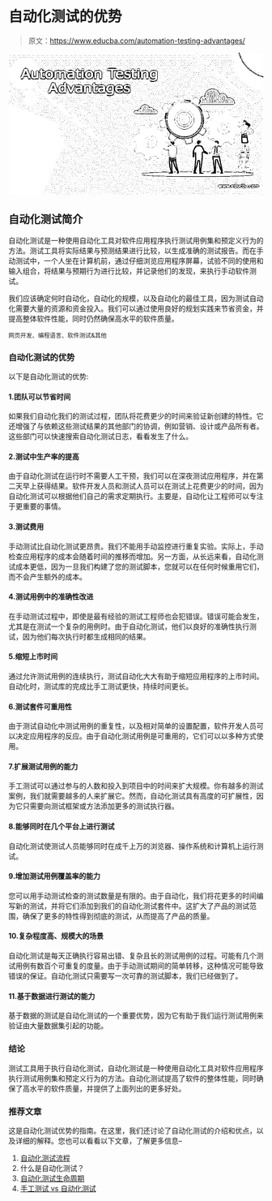 # 自动化测试的优势

> 原文：<https://www.educba.com/automation-testing-advantages/>

![Automation Testing Advantages](img/fa5afb548c2c52f68dbd9ce20f15c1c0.png)



## 自动化测试简介

自动化测试是一种使用自动化工具对软件应用程序执行测试用例集和预定义行为的方法。测试工具将实际结果与预测结果进行比较，以生成准确的测试报告。而在手动测试中，一个人坐在计算机前，通过仔细浏览应用程序屏幕，试验不同的使用和输入组合，将结果与预期行为进行比较，并记录他们的发现，来执行手动软件测试。

我们应该确定何时自动化，自动化的规模，以及自动化的最佳工具，因为测试自动化需要大量的资源和资金投入。我们可以通过使用良好的规划实践来节省资金，并提高整体软件性能，同时仍然确保高水平的软件质量。

<small>网页开发、编程语言、软件测试&其他</small>

### 自动化测试的优势

以下是自动化测试的优势:

#### 1.团队可以节省时间

如果我们自动化我们的测试过程，团队将花费更少的时间来验证新创建的特性。它还增强了与依赖这些测试结果的其他部门的协调，例如营销、设计或产品所有者。这些部门可以快速搜索自动化测试日志，看看发生了什么。

#### 2.测试中生产率的提高

由于自动化测试在运行时不需要人工干预，我们可以在深夜测试应用程序，并在第二天早上获得结果。软件开发人员和测试人员可以在测试上花费更少的时间，因为自动化测试可以根据他们自己的需求定期执行。主要是，自动化让工程师可以专注于更重要的事情。

#### 3.测试费用

手动测试比自动化测试更昂贵。我们不能用手动监控进行重复实验。实际上，手动检查应用程序的成本会随着时间的推移而增加。另一方面，从长远来看，自动化测试成本更低，因为一旦我们构建了您的测试脚本，您就可以在任何时候重用它们，而不会产生额外的成本。

#### 4.测试用例中的准确性改进

在手动测试过程中，即使是最有经验的测试工程师也会犯错误。错误可能会发生，尤其是在测试一个复杂的用例时。由于自动化测试，他们以良好的准确性执行测试，因为他们每次执行时都生成相同的结果。

#### 5.缩短上市时间

通过允许测试用例的连续执行，测试自动化大大有助于缩短应用程序的上市时间。自动化时，测试库的完成比手工测试更快，持续时间更长。

#### 6.测试套件可重用性

由于测试自动化中测试用例的重复性，以及相对简单的设置配置，软件开发人员可以决定应用程序的反应。由于自动化测试用例是可重用的，它们可以以多种方式使用。

#### 7.扩展测试用例的能力

手工测试可以通过参与的人数和投入到项目中的时间来扩大规模。你有越多的测试案例，我们就需要越多的人来扩展它。然而，自动化测试具有高度的可扩展性，因为它只需要向测试框架或方法添加更多的测试执行器。

#### 8.能够同时在几个平台上进行测试

自动化测试使测试人员能够同时在成千上万的浏览器、操作系统和计算机上运行测试。

#### 9.增加测试用例覆盖率的能力

您可以用手动测试检查的测试数量是有限的。由于自动化，我们将花更多的时间编写新的测试，并将它们添加到我们的自动化测试套件中。这扩大了产品的测试范围，确保了更多的特性得到彻底的测试，从而提高了产品的质量。

#### 10.复杂程度高、规模大的场景

自动化测试是每天正确执行容易出错、复杂且长的测试用例的过程。可能有几个测试用例有数百个可重复的度量。由于手动测试期间的简单转移，这种情况可能导致错误的保证。自动化测试只需要写一次可靠的测试脚本，我们已经做到了。

#### 11.基于数据进行测试的能力

基于数据的测试是自动化测试的一个重要优势，因为它有助于我们运行测试用例来验证由大量数据集引起的功能。

### 结论

测试工具用于执行自动化测试，自动化测试是一种使用自动化工具对软件应用程序执行测试用例集和预定义行为的方法。自动化测试提高了软件的整体性能，同时确保了高水平的软件质量，并提供了上面列出的更多好处。

### 推荐文章

这是自动化测试优势的指南。在这里，我们还讨论了自动化测试的介绍和优点，以及详细的解释。您也可以看看以下文章，了解更多信息–

1.  [自动化测试流程](https://www.educba.com/automation-testing-process/)
2.  什么是自动化测试？
3.  [自动化测试生命周期](https://www.educba.com/automation-testing-life-cycle/)
4.  [手工测试 vs 自动化测试](https://www.educba.com/manual-testing-vs-automation-testing/)





